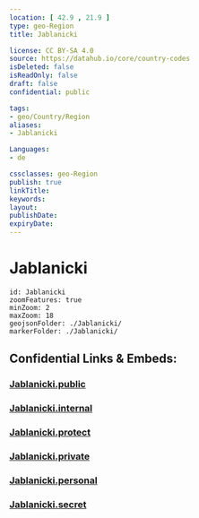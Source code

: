 ```yaml
---
location: [ 42.9 , 21.9 ] 
type: geo-Region
title: Jablanicki

license: CC BY-SA 4.0
source: https://datahub.io/core/country-codes
isDeleted: false
isReadOnly: false
draft: false
confidential: public

tags:
- geo/Country/Region
aliases:
- Jablanicki

Languages:
- de

cssclasses: geo-Region
publish: true
linkTitle: 
keywords: 
layout: 
publishDate: 
expiryDate: 
---
```


# Jablanicki

```leaflet
id: Jablanicki
zoomFeatures: true 
minZoom: 2 
maxZoom: 18
geojsonFolder: ./Jablanicki/
markerFolder: ./Jablanicki/
```


## Confidential Links & Embeds: 

### [Jablanicki.public](/_public/\Earth\Continent\Europe\Europe~South\Serbia\districts~SerbiaJablanicki.public.md) 

### [Jablanicki.internal](/_internal/\Earth\Continent\Europe\Europe~South\Serbia\districts~SerbiaJablanicki.internal.md) 

### [Jablanicki.protect](/_protect/\Earth\Continent\Europe\Europe~South\Serbia\districts~SerbiaJablanicki.protect.md) 

### [Jablanicki.private](/_private/\Earth\Continent\Europe\Europe~South\Serbia\districts~SerbiaJablanicki.private.md) 

### [Jablanicki.personal](/_personal/\Earth\Continent\Europe\Europe~South\Serbia\districts~SerbiaJablanicki.personal.md) 

### [Jablanicki.secret](/_secret/\Earth\Continent\Europe\Europe~South\Serbia\districts~SerbiaJablanicki.secret.md)

